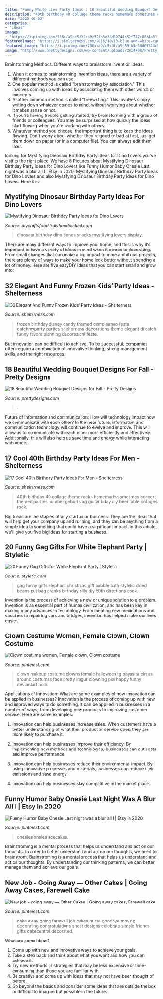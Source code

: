 ```yaml
---
title: "Funny White Lies Party Ideas : 18 Beautiful Wedding Bouquet Designs For Fall"
description: "40th birthday 40 collage theme rocks homemade sometimes concert themed parties number geburtstag guitar bday diy beer table collages rock"
date: "2023-06-02"
categories:
- "ideas"
images:
- "https://i.pinimg.com/736x/a9/c5/9f/a9c59fb3e38d69744c52f727c8824a31--going-away-cakes-going-away-cake-ideas-friends.jpg"
featuredImage: "https://i.shelterness.com/2016/10/13-blue-and-white-candy-at-a-Frozen-birthday-party.jpg"
featured_image: "https://i.pinimg.com/736x/a9/c5/9f/a9c59fb3e38d69744c52f727c8824a31--going-away-cakes-going-away-cake-ideas-friends.jpg"
image: "http://www.prettydesigns.com/wp-content/uploads/2014/08/Pretty-Bouquet.jpg"
---
```



Brainstorming Methods: Different ways to brainstorm invention ideas.
1. When it comes to brainstorming invention ideas, there are a variety of different methods you can use.
2. One popular method is called "brainstorming by association." This involves coming up with ideas by associating them with other words or concepts.
3. Another common method is called "freewriting." This involves simply writing down whatever comes to mind, without worrying about whether it makes sense or not.
4. If you're having trouble getting started, try brainstorming with a group of friends or colleagues. You may be surprised at how quickly the ideas start flowing when you're working with others.
5. Whatever method you choose, the important thing is to keep the ideas flowing. Don't worry about whether they're good or bad at first, just get them down on paper (or in a computer file). You can always edit them later.

	

		
looking for Mystifying Dinosaur Birthday Party Ideas for Dino Lovers you've visit to the right place. We have 8 Pictures about Mystifying Dinosaur Birthday Party Ideas for Dino Lovers like Funny Humor Baby Onesie Last night was a blur all I | Etsy in 2020, Mystifying Dinosaur Birthday Party Ideas for Dino Lovers and also Mystifying Dinosaur Birthday Party Ideas for Dino Lovers. Here it is:
		
    
## Mystifying Dinosaur Birthday Party Ideas For Dino Lovers

<img loading=lazy src="https://diycraftsfood.trulyhandpicked.com/wp-content/uploads/2016/05/Dinosaur-birthday-party_7a.jpg" onerror="this.onerror=null;this.src='https://tse1.mm.bing.net/th?id=OIP.4BT5e4EeJvU5CKMMqli-xwHaJ3&amp;pid=15.1';" alt="Mystifying Dinosaur Birthday Party Ideas for Dino Lovers">

_Source: diycraftsfood.trulyhandpicked.com_

>dinosaur birthday dino bones snacks mystifying lovers display. 

	

There are many different ways to improve your home, and this is why it's important to have a variety of ideas in mind when it comes to decorating. From small changes that can make a big impact to more ambitious projects, there are plenty of ways to make your home look better without spending a lot of money. Here are five easyDIY Ideas that you can start small and grow into: 

    
## 32 Elegant And Funny Frozen Kids’ Party Ideas - Shelterness

<img loading=lazy src="https://i.shelterness.com/2016/10/13-blue-and-white-candy-at-a-Frozen-birthday-party.jpg" onerror="this.onerror=null;this.src='https://tse4.mm.bing.net/th?id=OIP.rKgutsAI4butSwKw_3SMagHaNJ&amp;pid=15.1';" alt="32 Elegant And Funny Frozen Kids’ Party Ideas - Shelterness">

_Source: shelterness.com_

>frozen birthday disney candy themed compleanno festa catchmyparty parties shelterness decorations theme elegant di catch funny favors planning decorazioni feste. 

	

But innovation can be difficult to achieve. To be successful, companies often require a combination of innovative thinking, strong management skills, and the right resources.

    
## 18 Beautiful Wedding Bouquet Designs For Fall - Pretty Designs

<img loading=lazy src="http://www.prettydesigns.com/wp-content/uploads/2014/08/Pretty-Bouquet.jpg" onerror="this.onerror=null;this.src='https://tse1.mm.bing.net/th?id=OIP.fAJp2aDW9vjRulQdQQylFgHaLG&amp;pid=15.1';" alt="18 Beautiful Wedding Bouquet Designs for Fall - Pretty Designs">

_Source: prettydesigns.com_

>. 

	

Future of information and communication: How will technology impact how we communicate with each other?
In the near future, information and communication technology will continue to evolve and improve. This will allow us to communicate with each other more efficiently and effectively. Additionally, this will also help us save time and energy while interacting with others.

    
## 17 Cool 40th Birthday Party Ideas For Men - Shelterness

<img loading=lazy src="https://i.shelterness.com/2017/02/03-40th-birthday-photo-collage-with-a-guitar.jpg" onerror="this.onerror=null;this.src='https://tse1.mm.bing.net/th?id=OIP.HF4zwLBf3cGvYmB6seX3aQHaKr&amp;pid=15.1';" alt="17 Cool 40th Birthday Party Ideas For Men - Shelterness">

_Source: shelterness.com_

>40th birthday 40 collage theme rocks homemade sometimes concert themed parties number geburtstag guitar bday diy beer table collages rock. 

	

Big Ideas are the staples of any startup or business. They are the ideas that will help get your company up and running, and they can be anything from a simple idea to something that could have a significant impact. In this article, we'll give you five big ideas for starting a business.

    
## 20 Funny Gag Gifts For White Elephant Party | Styletic

<img loading=lazy src="https://styletic.com/wp-content/uploads/2015/11/gag-gifts/17-funny-gag-gifts.jpg" onerror="this.onerror=null;this.src='https://tse1.mm.bing.net/th?id=OIP.R9tKX1iEvSR-REiGl0ehNwHaJK&amp;pid=15.1';" alt="20 Funny Gag Gifts for White Elephant Party | Styletic">

_Source: styletic.com_

>gag funny gifts elephant christmas gift bubble bath styletic dried beans put bag pranks birthday silly diy 50th directions cook. 

	

Invention is the process of achieving a new or unique solution to a problem. Invention is an essential part of human civilization, and has been key in making many advances in technology. From creating new medications and vaccines to repairing cars and bridges, invention has helped make our lives easier.

    
## Clown Costume Women, Female Clown, Clown Costume

<img loading=lazy src="https://i.pinimg.com/736x/8f/22/af/8f22af13d9bea93299c60fee0912c91c--cute-clown-makeup-halloween-makeup.jpg" onerror="this.onerror=null;this.src='https://tse4.mm.bing.net/th?id=OIP.pjSrMVzX36h3P8adFR0vHAHaJ4&amp;pid=15.1';" alt="Clown costume women, Female clown, Clown costume">

_Source: pinterest.com_

>clown makeup costume clowns female halloween tg payasita circus around costumes face pretty imgur clowning pixi happy funny deviantart holli. 

	

Applications of Innovation: What are some examples of how innovation can be applied in businesses?
Innovation is the process of coming up with new and improved ways to do something. It can be applied in businesses in a number of ways, from developing new products to improving customer service. Here are some examples:
1. Innovation can help businesses increase sales. When customers have a better understanding of what their product or service does, they are more likely to purchase it.

2. Innovation can help businesses improve their efficiency. By implementing new methods and technologies, businesses can cut costs and improve performance.

3. Innovation can help businesses reduce their environmental impact. By using innovative processes and materials, businesses can reduce their emissions and save energy.

4. Innovation can help businesses stay competitive in the market place.

    
## Funny Humor Baby Onesie Last Night Was A Blur All I | Etsy In 2020

<img loading=lazy src="https://i.pinimg.com/736x/7f/79/47/7f79474bedbcec9419ee9cffd771359c.jpg" onerror="this.onerror=null;this.src='https://tse2.mm.bing.net/th?id=OIP.d2DjcOSQ2ks5bYzYf6hxyQHaJ3&amp;pid=15.1';" alt="Funny Humor Baby Onesie Last night was a blur all I | Etsy in 2020">

_Source: pinterest.com_

>onesies onsies acecakes. 

	

Brainstroming is a mental process that helps us understand and act on our thoughts.
In order to better understand and act on our thoughts, we need to brainstrom. Brainstroming is a mental process that helps us understand and act on our thoughts. By understanding our thinking patterns, we can better manage them and achieve our goals.

    
## New Job - Going Away — Other Cakes | Going Away Cakes, Farewell Cake

<img loading=lazy src="https://i.pinimg.com/736x/a9/c5/9f/a9c59fb3e38d69744c52f727c8824a31--going-away-cakes-going-away-cake-ideas-friends.jpg" onerror="this.onerror=null;this.src='https://tse4.mm.bing.net/th?id=OIP.7gcV42RTVtKaO9bwKkw2nwHaFj&amp;pid=15.1';" alt="New job - going away — Other Cakes | Going away cakes, Farewell cake">

_Source: pinterest.com_

>cake away going farewell job cakes nurse goodbye moving decorating congratulations sheet designs celebrate simple friends gifts cakecentral decorated. 

	

What are some ideas?
1. Come up with new and innovative ways to achieve your goals. 
2. Take a step back and think about what you want and how you can achieve it. 
3. Try new methods or strategies that may be less expensive or time-consuming than those you are familiar with. 
4. Be creative and come up with ideas that may not have been thought of before. 
5. Go beyond the basics and consider some ideas that are outside the box or difficult to imagine but possible in the future.


